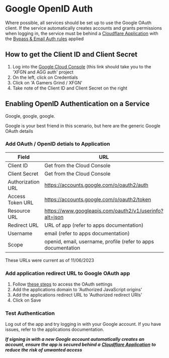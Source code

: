 # Google OpenID Auth

Where possible, all services should be set up to use the Google OAuth client. If the service automatically creates accounts and grants permissions when logging in, the service must be behind a [Cloudflare Application](../../guides/cloudflare-guides/tunnel/enable-authentication.md) with the [Bypass & Email Auth rules](cloudflare-tunnel.md#authentication) applied

## How to get the Client ID and Client Secret

1. Log into the [Google Cloud Console](https://console.cloud.google.com/apis/credentials?project=xfgn-and-aag-auth) (this link should take you to the 'XFGN and AGG auth' project
2. On the left, click on Credentials
3. Click on 'A Gamers Grind / XFGN'
4. Take note of the Client ID and Client Secret on the right

## Enabling OpenID Authentication on a Service

Google, google, google.

Google is your best friend in this scenario, but here are the generic Google OAuth details

### Add OAuth / OpenID detials to Application

<table><thead><tr><th width="255">Field</th><th>URL</th></tr></thead><tbody><tr><td>Client ID</td><td>Get from the Cloud Console</td></tr><tr><td>Client Secret</td><td>Get from the Cloud Console</td></tr><tr><td>Authorization URL</td><td><a href="https://accounts.google.com/o/oauth2/auth">https://accounts.google.com/o/oauth2/auth</a></td></tr><tr><td>Access Token URL</td><td><a href="https://accounts.google.com/o/oauth2/token">https://accounts.google.com/o/oauth2/token</a></td></tr><tr><td>Resource URL</td><td><a href="https://www.googleapis.com/oauth2/v1/userinfo?alt=json">https://www.googleapis.com/oauth2/v1/userinfo?alt=json</a></td></tr><tr><td>Redirect URL</td><td>URL of app (refer to apps documentation)</td></tr><tr><td>Username</td><td>email (refer to apps documentation)</td></tr><tr><td>Scope</td><td>openid, email, username, profile (refer to apps documentation</td></tr></tbody></table>

These URLs were current as of 11/06/2023

### Add application redirect URL to Google OAuth app

1. Follow [these steps](google-openid-auth.md#how-to-get-the-client-id-and-client-secret) to access the OAuth settings
2. Add the applications domain to 'Authorized JavaScript origins'
3. Add the applications redirect URL to 'Authorized redirect URIs'
4. Click on Save

### Test Authentication

Log out of the app and try logging in with your Google account. If you have issues, refer to the applications documentation.

_**If signing in with a new Google account automatically creates an account, ensure the app is secured behind a**_ [_**Cloudflare Application**_](../../guides/cloudflare-guides/tunnel/enable-authentication.md) _**to reduce the risk of unwanted access**_

